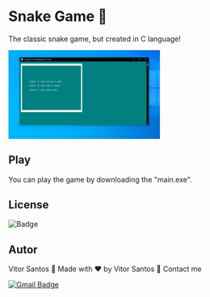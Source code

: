 # Snake Game 🐍
The classic snake game, but created in C language!

<img align="center" width="300" src="image.png" />

## Play
You can play the game by downloading the "main.exe".

## License
 ![Badge](https://img.shields.io/apm/l/vim-mode)
 
## Autor
  Vitor Santos 🚀
  Made with ❤️ by Vitor Santos 👋 Contact me

[![Gmail Badge](https://img.shields.io/badge/-vitoralannl@gmail.com-c14438?style=flat-square&logo=Gmail&logoColor=white&link=mailto:vitoralannl@gmail.com)](mailto:vitoralannl@gmail.com)

